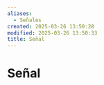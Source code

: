 ```yaml
---
aliases:
  - Señales
created: 2025-03-26 13:50:28
modified: 2025-03-26 13:50:33
title: Señal
---
```


# Señal
